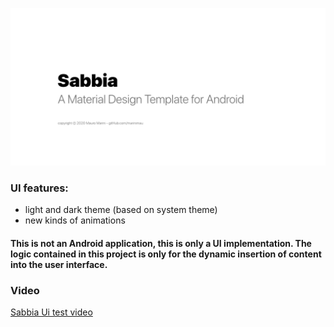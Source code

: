 ![Sabbia header](https://github.com/marinimau/Sabbia_android/blob/master/sabbia_header.png)



### UI features:

* light and dark theme (based on system theme)
* new kinds of animations

#### This is not an Android application, this is only a UI implementation. The logic contained in this project is only for the dynamic insertion of content into the user interface.

### Video

[Sabbia Ui test video](https://youtu.be/_E0SDmaZ_bE "Sabbia UI test video")

